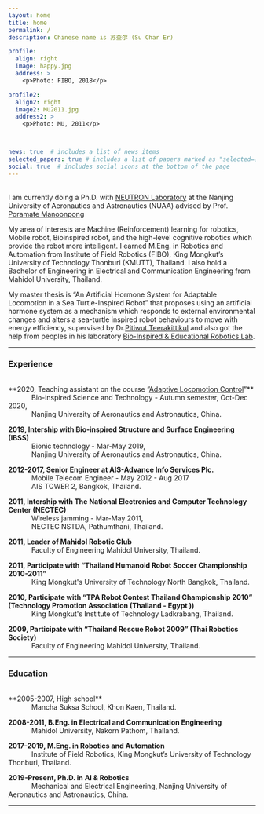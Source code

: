 ```yaml
---
layout: home
title: home
permalink: /
description: Chinese name is 苏查尔 (Su Char Er)

profile:
  align: right
  image: happy.jpg
  address: >
    <p>Photo: FIBO, 2018</p>

profile2:
  align2: right
  image2: MU2011.jpg
  address2: >
    <p>Photo: MU, 2011</p>



news: true  # includes a list of news items
selected_papers: true # includes a list of papers marked as "selected={true}"
social: true  # includes social icons at the bottom of the page
---
```

<br>
I am currently doing a Ph.D. with <a href="http://neutron.manoonpong.com/" target="_blank">NEUTRON Laboratory</a> at the Nanjing University of Aeronautics and Astronautics (NUAA) advised by Prof. <a href="http://manoonpong.com/" target="_blank">Poramate Manoonpong</a>  

My area of interests are Machine (Reinforcement) learning for robotics, Mobile robot, Bioinspired robot, and the high-level cognitive robotics which provide the robot more intelligent. I earned M.Eng. in Robotics and Automation from Institute of Field Robotics (FIBO), King Mongkut’s University of Technology Thonburi (KMUTT), Thailand. I also hold a Bachelor of Engineering in Electrical and Communication Engineering from Mahidol University, Thailand.

My master thesis is “An Artificial Hormone System for Adaptable Locomotion in a Sea Turtle-Inspired Robot” that proposes using an artificial hormone system as a mechanism which responds to external environmental changes and alters a sea-turtle inspired robot behaviours to move with energy efficiency, supervised by Dr.<a href="http://fibo.kmutt.ac.th/fibo/dr-pitiwut/" target="_blank">Pitiwut Teerakittikul</a> and also got the help from peoples in his laboratory <a href="http://fibo.kmutt.ac.th/fibo/research/fibo-laboratory/bear-lab/" target="_blank">Bio-Inspired & Educational Robotics Lab</a>.

---

### Experience
<br>
**2020, Teaching assistant on the course ”<a href="https://mooc1.chaoxing.com/course/215148537.html?edit=false&articleId=227946949
" target="_blank">Adaptive Locomotion Control</a>”**<br>
&nbsp;&nbsp;&nbsp;&nbsp;&nbsp;&nbsp;&nbsp;&nbsp;&nbsp;&nbsp;&nbsp;&nbsp;Bio-inspired Science and Technology - Autumn semester, Oct-Dec 2020,<br>
&nbsp;&nbsp;&nbsp;&nbsp;&nbsp;&nbsp;&nbsp;&nbsp;&nbsp;&nbsp;&nbsp;&nbsp;Nanjing University of Aeronautics and Astronautics, China.<br>


**2019, Intership with Bio-inspired Structure and Surface Engineering (IBSS)**<br>
&nbsp;&nbsp;&nbsp;&nbsp;&nbsp;&nbsp;&nbsp;&nbsp;&nbsp;&nbsp;&nbsp;&nbsp;Bionic technology - Mar-May 2019,<br>
&nbsp;&nbsp;&nbsp;&nbsp;&nbsp;&nbsp;&nbsp;&nbsp;&nbsp;&nbsp;&nbsp;&nbsp;Nanjing University of Aeronautics and Astronautics, China.

**2012-2017, Senior Engineer at AIS-Advance Info Services Plc.**<br>
&nbsp;&nbsp;&nbsp;&nbsp;&nbsp;&nbsp;&nbsp;&nbsp;&nbsp;&nbsp;&nbsp;&nbsp;Mobile Telecom Engineer - May 2012 - Aug 2017<br>
&nbsp;&nbsp;&nbsp;&nbsp;&nbsp;&nbsp;&nbsp;&nbsp;&nbsp;&nbsp;&nbsp;&nbsp;AIS TOWER 2, Bangkok, Thailand.<br>

**2011, Intership with The National Electronics and Computer Technology Center (NECTEC)**<br>
&nbsp;&nbsp;&nbsp;&nbsp;&nbsp;&nbsp;&nbsp;&nbsp;&nbsp;&nbsp;&nbsp;&nbsp;Wireless jamming - Mar-May 2011,<br>
&nbsp;&nbsp;&nbsp;&nbsp;&nbsp;&nbsp;&nbsp;&nbsp;&nbsp;&nbsp;&nbsp;&nbsp;NECTEC NSTDA, Pathumthani, Thailand.

**2011, Leader of Mahidol Robotic Club**<br>
&nbsp;&nbsp;&nbsp;&nbsp;&nbsp;&nbsp;&nbsp;&nbsp;&nbsp;&nbsp;&nbsp;&nbsp;Faculty of Engineering Mahidol University, Thailand.<br>

**2011, Participate with “Thailand Humanoid Robot Soccer Championship 2010-2011”**<br>
&nbsp;&nbsp;&nbsp;&nbsp;&nbsp;&nbsp;&nbsp;&nbsp;&nbsp;&nbsp;&nbsp;&nbsp;King Mongkut's University of Technology North Bangkok, Thailand.<br>

**2010, Participate with “TPA Robot Contest Thailand Championship 2010” (Technology Promotion Association (Thailand - Egypt ))**<br>
&nbsp;&nbsp;&nbsp;&nbsp;&nbsp;&nbsp;&nbsp;&nbsp;&nbsp;&nbsp;&nbsp;&nbsp;King Mongkut's Institute of Technology Ladkrabang, Thailand.<br>

**2009, Participate with “Thailand Rescue Robot 2009” (Thai Robotics Society)**<br>
&nbsp;&nbsp;&nbsp;&nbsp;&nbsp;&nbsp;&nbsp;&nbsp;&nbsp;&nbsp;&nbsp;&nbsp;Faculty of Engineering Mahidol University, Thailand.<br>

---

### Education
<br>
**2005-2007, High school**<br>
&nbsp;&nbsp;&nbsp;&nbsp;&nbsp;&nbsp;&nbsp;&nbsp;&nbsp;&nbsp;&nbsp;&nbsp;Mancha Suksa School, Khon Kaen, Thailand.<br>

**2008-2011, B.Eng. in Electrical and Communication Engineering**<br>
&nbsp;&nbsp;&nbsp;&nbsp;&nbsp;&nbsp;&nbsp;&nbsp;&nbsp;&nbsp;&nbsp;&nbsp;Mahidol University, Nakorn Pathom, Thailand.<br>

**2017-2019, M.Eng. in Robotics and Automation**<br>
&nbsp;&nbsp;&nbsp;&nbsp;&nbsp;&nbsp;&nbsp;&nbsp;&nbsp;&nbsp;&nbsp;&nbsp;Institute of Field Robotics, King Mongkut’s University of Technology Thonburi, Thailand.<br>

**2019-Present, Ph.D. in AI & Robotics**<br>
&nbsp;&nbsp;&nbsp;&nbsp;&nbsp;&nbsp;&nbsp;&nbsp;&nbsp;&nbsp;&nbsp;&nbsp;Mechanical and Electrical Engineering, Nanjing University of Aeronautics and Astronautics, China.<br>

---


